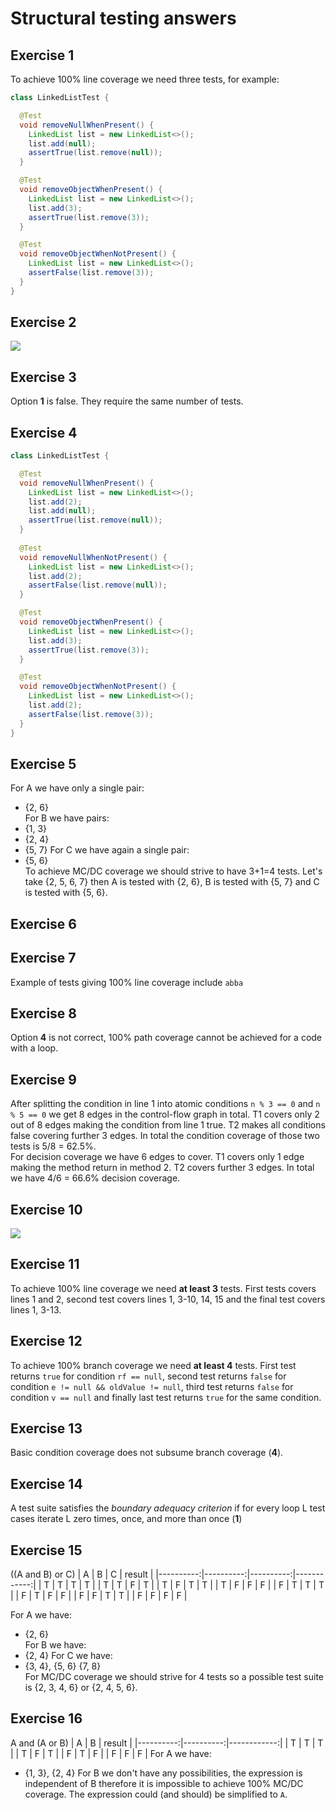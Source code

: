 # Structural testing answers
## Exercise 1
To achieve 100% line coverage we need three tests, for example:
```java
class LinkedListTest {

  @Test
  void removeNullWhenPresent() {
    LinkedList list = new LinkedList<>();
    list.add(null);
    assertTrue(list.remove(null));
  }  

  @Test
  void removeObjectWhenPresent() {
    LinkedList list = new LinkedList<>();
    list.add(3);
    assertTrue(list.remove(3));
  }

  @Test
  void removeObjectWhenNotPresent() {
    LinkedList list = new LinkedList<>();
    assertFalse(list.remove(3));
  }
}
```

## Exercise 2
<img src=images/structural-testing-1.png>

## Exercise 3
Option __1__ is false. They require the same number of tests.

## Exercise 4
``` java
class LinkedListTest {

  @Test
  void removeNullWhenPresent() {
    LinkedList list = new LinkedList<>();
    list.add(2);
    list.add(null);
    assertTrue(list.remove(null));
  }  
  
  @Test
  void removeNullWhenNotPresent() {
    LinkedList list = new LinkedList<>();
    list.add(2);
    assertFalse(list.remove(null));
  } 

  @Test
  void removeObjectWhenPresent() {
    LinkedList list = new LinkedList<>();
    list.add(3);
    assertTrue(list.remove(3));
  }

  @Test
  void removeObjectWhenNotPresent() {
    LinkedList list = new LinkedList<>();
    list.add(2);
    assertFalse(list.remove(3));
  }
}
```

## Exercise 5
For A we have only a single pair:
* {2, 6}  
For B we have pairs:
* {1, 3}
* {2, 4}
* {5, 7}
For C we have again a single pair:
* {5, 6}  
To achieve MC/DC coverage we should strive to have 3+1=4 tests. Let's take {2, 5, 6, 7} then A is tested with {2, 6}, B is tested with {5, 7} and C is tested with {5, 6}.

## Exercise 6

## Exercise 7
Example of tests giving 100% line coverage include `abba`

## Exercise 8
Option __4__ is not correct, 100% path coverage cannot be achieved for a code with a loop.

## Exercise 9
After splitting the condition in line 1 into atomic conditions `n % 3 == 0` and `n % 5 == 0` we get 8 edges in the control-flow graph in total. T1 covers only 2 out of 8 edges making the condition from line 1 true. T2 makes all conditions false covering further 3 edges. In total the condition coverage of those two tests is 5/8 = 62.5%.  
For decision coverage we have 6 edges to cover. T1 covers only 1 edge making the method return in method 2. T2 covers further 3 edges. In total we have 4/6 = 66.6% decision coverage.

## Exercise 10
<img src=images/structural-testing-2.png>

## Exercise 11
To achieve 100% line coverage we need __at least 3__ tests. First tests covers lines 1 and 2, second test covers lines 1, 3-10, 14, 15 and the final test covers lines 1, 3-13.

## Exercise 12
To achieve 100% branch coverage we need __at least 4__ tests. First test returns `true` for condition `rf == null`, second test returns `false` for condition `e != null && oldValue != null`, third test returns `false` for condition `v == null` and finally last test returns `true` for the same condition.

## Exercise 13
Basic condition coverage does not subsume branch coverage (__4__).

## Exercise 14
A test suite satisfies the _boundary adequacy criterion_ if for every loop L test cases iterate L zero times, once, and more than once (__1__)

## Exercise 15
((A and B) or C)
  |     A     |     B     |     C     |   result    |
  |----------:|----------:|----------:|------------:|
  |     T     |     T     |     T     |      T      |
  |     T     |     T     |     F     |      T      |
  |     T     |     F     |     T     |      T      |
  |     T     |     F     |     F     |      F      |
  |     F     |     T     |     T     |      T      |
  |     F     |     T     |     F     |      F      |
  |     F     |     F     |     T     |      T      |
  |     F     |     F     |     F     |      F      |

For A we have:
* {2, 6}  
For B we have:
* {2, 4}
For C we have: 
* {3, 4}, {5, 6} {7, 8}  
For MC/DC coverage we should strive for 4 tests so a possible test suite is {2, 3, 4, 6} or {2, 4, 5, 6}.

## Exercise 16
A and (A or B)
  |     A     |     B     |   result    |
  |----------:|----------:|------------:|
  |     T     |     T     |      T      |
  |     T     |     F     |      T      |
  |     F     |     T     |      F      |
  |     F     |     F     |      F      |
For A we have:
* {1, 3}, {2, 4}
For B we don't have any possibilities, the expression is independent of B therefore it is impossible to achieve 100% MC/DC coverage. The expression could (and should) be simplified to `A`.

